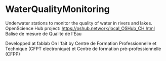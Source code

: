 # WaterQualityMonitoring
Underwater stations to monitor the quality of water in rivers and lakes. 
OpenScience Hub project: https://oshub.network/local_OSHub_CH.html   
Balise de mesure de Qualite de l'Eau

Developped at fablab On l'fait
by Centre de Formation Professionnelle et Technique (CFPT electronique)
et Centre de formation pré-professionnelle (CFPP)
